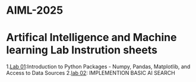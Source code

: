 # AIML-2025
# Artifical Intelligence and Machine learning Lab Instrution sheets
1.[Lab 01](https://github.com/2303A51553/AIML-2025/blob/main/Lab01_AIML.ipynb):Introduction to Python Packages - Numpy, Pandas, Matplotlib, and Access to Data Sources
2.[lab 02](https://github.com/2303A51553/AIML-2025/blob/main/LAb02_AIML.ipynb): IMPLEMENTION BASIC AI SEARCH
